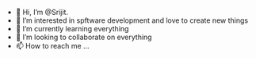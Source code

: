 - 👋 Hi, I’m @Srijit. 
- 👀 I’m interested in spftware development and love to create new things 
- 🌱 I’m currently learning everything 
- 💞️ I’m looking to collaborate on everything
- 📫 How to reach me ...

<!---
SrijitPaku/SrijitPaku is a ✨ special ✨ repository because its `README.md` (this file) appears on your GitHub profile.
You can click the Preview link to take a look at your changes.
--->
